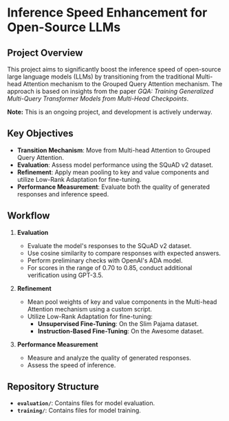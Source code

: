 # Inference Speed Enhancement for Open-Source LLMs

## Project Overview

This project aims to significantly boost the inference speed of open-source large language models (LLMs) by transitioning from the traditional Multi-head Attention mechanism to the Grouped Query Attention mechanism. The approach is based on insights from the paper *GQA: Training Generalized Multi-Query Transformer Models from Multi-Head Checkpoints*.

**Note:** This is an ongoing project, and development is actively underway.

## Key Objectives

- **Transition Mechanism**: Move from Multi-head Attention to Grouped Query Attention.
- **Evaluation**: Assess model performance using the SQuAD v2 dataset.
- **Refinement**: Apply mean pooling to key and value components and utilize Low-Rank Adaptation for fine-tuning.
- **Performance Measurement**: Evaluate both the quality of generated responses and inference speed.

## Workflow

1. **Evaluation**
   - Evaluate the model's responses to the SQuAD v2 dataset.
   - Use cosine similarity to compare responses with expected answers.
   - Perform preliminary checks with OpenAI's ADA model.
   - For scores in the range of 0.70 to 0.85, conduct additional verification using GPT-3.5.

2. **Refinement**
   - Mean pool weights of key and value components in the Multi-head Attention mechanism using a custom script.
   - Utilize Low-Rank Adaptation for fine-tuning:
     - **Unsupervised Fine-Tuning**: On the Slim Pajama dataset.
     - **Instruction-Based Fine-Tuning**: On the Awesome dataset.

3. **Performance Measurement**
   - Measure and analyze the quality of generated responses.
   - Assess the speed of inference.

## Repository Structure

- **`evaluation/`**: Contains files for model evaluation.
- **`training/`**: Contains files for model training.
